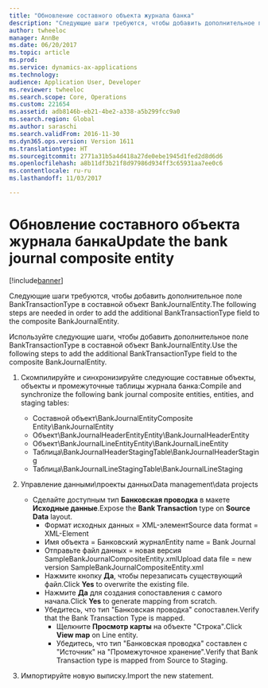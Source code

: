```yaml
---
title: "Обновление составного объекта журнала банка"
description: "Следующие шаги требуются, чтобы добавить дополнительное поле BankTransactionType в составной объект BankJournalEntity."
author: twheeloc
manager: AnnBe
ms.date: 06/20/2017
ms.topic: article
ms.prod: 
ms.service: dynamics-ax-applications
ms.technology: 
audience: Application User, Developer
ms.reviewer: twheeloc
ms.search.scope: Core, Operations
ms.custom: 221654
ms.assetid: adb8146b-eb21-4be2-a338-a5b299fcc9a0
ms.search.region: Global
ms.author: saraschi
ms.search.validFrom: 2016-11-30
ms.dyn365.ops.version: Version 1611
ms.translationtype: HT
ms.sourcegitcommit: 2771a31b5a4d418a27de0ebe1945d1fed2d8d6d6
ms.openlocfilehash: a8b11df3b21f8d97986d934ff3c65931aa7ee0c6
ms.contentlocale: ru-ru
ms.lasthandoff: 11/03/2017

---
```


# <a name="update-the-bank-journal-composite-entity"></a><span data-ttu-id="9a693-103">Обновление составного объекта журнала банка</span><span class="sxs-lookup"><span data-stu-id="9a693-103">Update the bank journal composite entity</span></span>

[!include[banner](../includes/banner.md)]


<span data-ttu-id="9a693-104">Следующие шаги требуются, чтобы добавить дополнительное поле BankTransactionType в составной объект BankJournalEntity.</span><span class="sxs-lookup"><span data-stu-id="9a693-104">The following steps are needed in order to add the additional BankTransactionType field to the composite BankJournalEntity.</span></span>

<span data-ttu-id="9a693-105">Используйте следующие шаги, чтобы добавить дополнительное поле BankTransactionType в составной объект BankJournalEntity.</span><span class="sxs-lookup"><span data-stu-id="9a693-105">Use the following steps to add the additional BankTransactionType field to the composite BankJournalEntity.</span></span>

1.  <span data-ttu-id="9a693-106">Скомпилируйте и синхронизируйте следующие составные объекты, объекты и промежуточные таблицы журнала банка:</span><span class="sxs-lookup"><span data-stu-id="9a693-106">Compile and synchronize the following bank journal composite entities, entities, and staging tables:</span></span>
    -   <span data-ttu-id="9a693-107">Составной объект\\BankJournalEntity</span><span class="sxs-lookup"><span data-stu-id="9a693-107">Composite Entity\\BankJournalEntity</span></span>
    -   <span data-ttu-id="9a693-108">Объект\\BankJournalHeaderEntity</span><span class="sxs-lookup"><span data-stu-id="9a693-108">Entity\\BankJournalHeaderEntity</span></span>
    -   <span data-ttu-id="9a693-109">Объект\\BankJournalLineEntity</span><span class="sxs-lookup"><span data-stu-id="9a693-109">Entity\\BankJournalLineEntity</span></span>
    -   <span data-ttu-id="9a693-110">Таблица\\BankJournalHeaderStaging</span><span class="sxs-lookup"><span data-stu-id="9a693-110">Table\\BankJournalHeaderStaging</span></span>
    -   <span data-ttu-id="9a693-111">Таблица\\BankJournalLineStaging</span><span class="sxs-lookup"><span data-stu-id="9a693-111">Table\\BankJournalLineStaging</span></span>

2.  <span data-ttu-id="9a693-112">Управление данными\\проекты данных</span><span class="sxs-lookup"><span data-stu-id="9a693-112">Data management\\data projects</span></span>
    -   <span data-ttu-id="9a693-113">Сделайте доступным тип **Банковская проводка** в макете **Исходные данные**.</span><span class="sxs-lookup"><span data-stu-id="9a693-113">Expose the **Bank Transaction** type on **Source Data** layout.</span></span>
        -   <span data-ttu-id="9a693-114">Формат исходных данных = XML-элемент</span><span class="sxs-lookup"><span data-stu-id="9a693-114">Source data format = XML-Element</span></span>
        -   <span data-ttu-id="9a693-115">Имя объекта = Банковский журнал</span><span class="sxs-lookup"><span data-stu-id="9a693-115">Entity name = Bank Journal</span></span>
        -   <span data-ttu-id="9a693-116">Отправьте файл данных = новая версия SampleBankJournalCompositeEntity.xml</span><span class="sxs-lookup"><span data-stu-id="9a693-116">Upload data file = new version SampleBankJournalCompositeEntity.xml</span></span>
        -   <span data-ttu-id="9a693-117">Нажмите кнопку **Да**, чтобы перезаписать существующий файл.</span><span class="sxs-lookup"><span data-stu-id="9a693-117">Click **Yes** to overwrite the existing file.</span></span>
        -   <span data-ttu-id="9a693-118">Нажмите **Да** для создания сопоставления с самого начала.</span><span class="sxs-lookup"><span data-stu-id="9a693-118">Click **Yes** to generate mapping from scratch.</span></span>
        -   <span data-ttu-id="9a693-119">Убедитесь, что тип "Банковская проводка" сопоставлен.</span><span class="sxs-lookup"><span data-stu-id="9a693-119">Verify that the Bank Transaction Type is mapped.</span></span>
            -   <span data-ttu-id="9a693-120">Щелкните **Просмотр карты** на объекте "Строка".</span><span class="sxs-lookup"><span data-stu-id="9a693-120">Click **View map** on Line entity.</span></span>
            -   <span data-ttu-id="9a693-121">Убедитесь, что тип "Банковская проводка" составлен с "Источник" на "Промежуточное хранение".</span><span class="sxs-lookup"><span data-stu-id="9a693-121">Verify that Bank Transaction type is mapped from Source to Staging.</span></span>

3.  <span data-ttu-id="9a693-122">Импортируйте новую выписку.</span><span class="sxs-lookup"><span data-stu-id="9a693-122">Import the new statement.</span></span>





